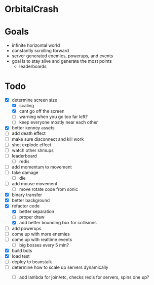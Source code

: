 OrbitalCrash
======


Goals
===

* infinite horizontal world
* constantly scrolling forward
* server generated enemies, powerups, and events
* goal is to stay alive and generate the most points 
  * leaderboards


Todo
===

 * [x] determine screen size
    * [x] scaling
    * [x] cant go off the screen
    * [ ] warning when you go too far left?
    * [ ] keep everyone mostly near each other
 * [x] better kenney assets
 * [ ] add death effect
 * [ ] make sure disconnect and kill work
 * [ ] shot explode effect
 * [ ] watch other shmups
 * [ ] leaderboard
    * [ ] redis
 * [ ] add momentum to movement
 * [ ] take damage
    * [ ] die
 * [ ] add mouse movement
    * [ ] move rotate code from sonic
 * [x] binary transfer
 * [x] better background
 * [x] refactor code
     * [x] better separation
     * [ ] proper draw
     * [x] add better bounding box for collisions 
 * [ ] add powerups
 * [ ] come up with more enemies
 * [ ] come up with realtime events
    * [ ] big bosses every 5 min?
 * [x] build bots
 * [x] load test
 * [ ] deploy to beanstalk
 * [ ] determine how to scale up servers dynamically
    * [ ] add lambda for join/etc, checks redis for servers, spins one up?
 
